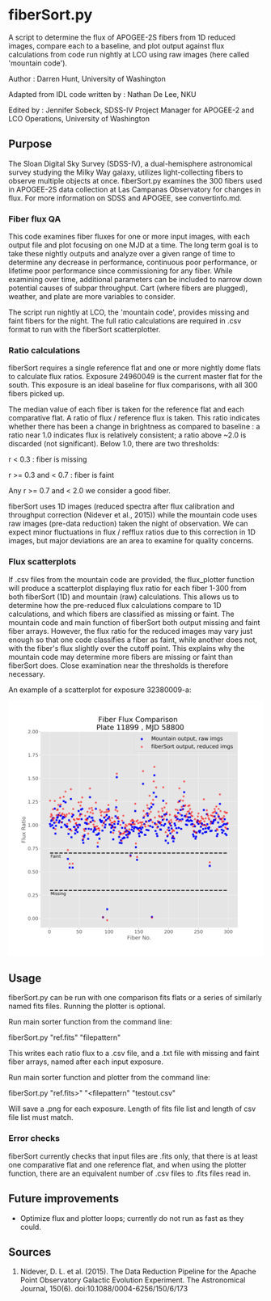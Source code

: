 # fiberSort.py

A script to determine the flux of APOGEE-2S fibers from 1D reduced images, compare each to a baseline, and plot output against flux calculations from code run nightly at LCO using raw images (here called 'mountain code').

Author : Darren Hunt, University of Washington

Adapted from IDL code written by : Nathan De Lee, NKU

Edited by : Jennifer Sobeck, SDSS-IV Project Manager for APOGEE-2 and LCO Operations, University of Washington

## Purpose

The Sloan Digital Sky Survey (SDSS-IV), a dual-hemisphere astronomical survey studying the Milky Way galaxy, utilizes light-collecting fibers to observe multiple objects at once. fiberSort.py examines the 300 fibers used in APOGEE-2S data collection at Las Campanas Observatory for changes in flux. For more information on SDSS and APOGEE, see convertinfo.md.

### Fiber flux QA

This code examines fiber fluxes for one or more input images, with each output file and plot focusing on one MJD at a time. The long term goal is to take these nightly outputs and analyze over a given range of time to determine any decrease in performance, continuous poor performance, or lifetime poor performance since commissioning for any fiber. While examining over time, additional parameters can be included to narrow down potential causes of subpar throughput. Cart (where fibers are plugged), weather, and plate are more variables to consider.

The script run nightly at LCO, the 'mountain code', provides missing and faint fibers for the night. The full ratio calculations are required in .csv format to run with the fiberSort scatterplotter.

### Ratio calculations

fiberSort requires a single reference flat and one or more nightly dome flats to calculate flux ratios. Exposure 24960049 is the current master flat for the south. This exposure is an ideal baseline for flux comparisons, with all 300 fibers picked up.

The median value of each fiber is taken for the reference flat and each comparative flat. A ratio of flux / reference flux is taken. This ratio indicates whether there has been a change in brightness as compared to baseline : a ratio near 1.0 indicates flux is relatively consistent; a ratio above ~2.0 is discarded (not significant). Below 1.0, there are two thresholds:

r < 0.3 : fiber is missing

r >= 0.3 and < 0.7 : fiber is faint

Any r >= 0.7 and < 2.0 we consider a good fiber.

fiberSort uses 1D images (reduced spectra after flux calibration and throughput correction (Nidever et al., 2015)) while the mountain code uses raw images (pre-data reduction) taken the night of observation. We can expect minor fluctuations in flux / refflux ratios due to this correction in 1D images, but major deviations are an area to examine for quality concerns.

### Flux scatterplots

If .csv files from the mountain code are provided, the flux_plotter function will produce a scatterplot displaying flux ratio for each fiber 1-300 from both fiberSort (1D) and mountain (raw) calculations. This allows us to determine how the pre-reduced flux calculations compare to 1D calculations, and which fibers are classified as missing or faint. The mountain code and main function of fiberSort both output missing and faint fiber arrays. However, the flux ratio for the reduced images may vary just enough so that one code classifies a fiber as faint, while another does not, with the fiber's flux slightly over the cutoff point. This explains why the mountain code may determine more fibers are missing or faint than fiberSort does. Close examination near the thresholds is therefore necessary.

An example of a scatterplot for exposure 32380009-a:

![Scatterplot example](/plots/a-32380009.png)

## Usage

fiberSort.py can be run with one comparison fits flats or a series of similarly named fits files. Running the plotter is optional.

Run main sorter function from the command line:

fiberSort.py "ref.fits" "filepattern"

This writes each ratio flux to a .csv file, and a .txt file with missing and faint fiber arrays, named after each input exposure.

Run main sorter function and plotter from the command line:

fiberSort.py "ref.fits>" "<filepattern" "testout.csv"

Will save a .png for each exposure. Length of fits file list and length of csv file list must match.

### Error checks

fiberSort currently checks that input files are .fits only, that there is at least one comparative flat and one reference flat, and when using the plotter function, there are an equivalent number of .csv files to .fits files read in.

## Future improvements

- Optimize flux and plotter loops; currently do not run as fast as they could.

## Sources

1. Nidever, D. L. et al. (2015). The Data Reduction Pipeline for the Apache Point Observatory Galactic Evolution Experiment. The Astronomical Journal, 150(6). doi:10.1088/0004-6256/150/6/173
